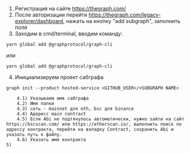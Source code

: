 1) Регистрация на сайте https://thegraph.com/
2) После авторизации перейти https://thegraph.com/legacy-explorer/dashboard, нажать на кнопку "add subgraph", заполнить поля
3) Заходим в cmd/terminal, вводим команду:
```
yarn global add @graphprotocol/graph-cli
```
или
```
yarn global add @graphprotocol/graph-cli
```

4) Инициализируем проект сабграфа
```
graph init --product hosted-service <GITHUB_USER>/<SUBGRAPH NAME>

    4.1) Указываем имя сабграфа
    4.2) Имя папки
    4.3) сеть - mainnet для eth, bsc для binance
    4.4) Адересс main contract
    4.5) Если Abi не подтянулось автоматически, нужно зайти на сайт https://bscscan.com/ или https://etherscan.io/, выполнить поиск по адрессу контракта, перейти на вкладку Contract, сохранить Abi и указать путь к файлу.
    4.6) Указать имя контракта
5)

